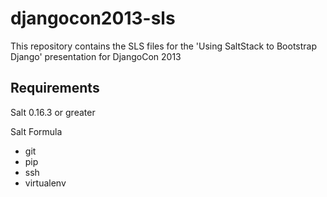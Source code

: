djangocon2013-sls
=================

This repository contains the SLS files for the 'Using SaltStack to Bootstrap Django' presentation for DjangoCon 2013

Requirements
------------

Salt 0.16.3 or greater

Salt Formula

* git
* pip
* ssh
* virtualenv
